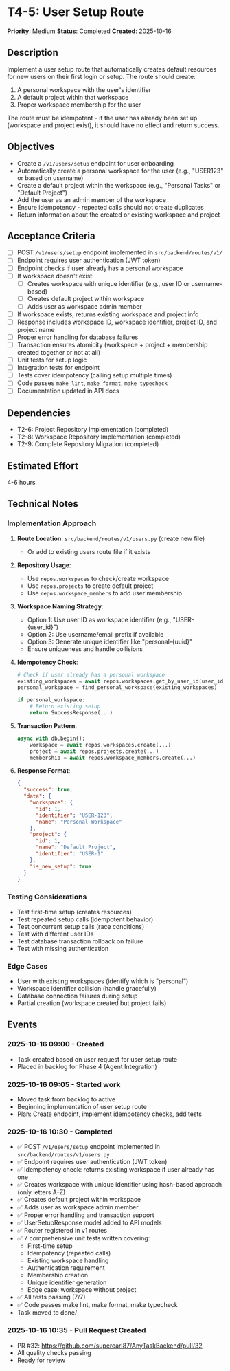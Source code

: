 # T4-5: User Setup Route

**Priority**: Medium
**Status**: Completed
**Created**: 2025-10-16

## Description

Implement a user setup route that automatically creates default resources for new users on their first login or setup. The route should create:
1. A personal workspace with the user's identifier
2. A default project within that workspace
3. Proper workspace membership for the user

The route must be idempotent - if the user has already been set up (workspace and project exist), it should have no effect and return success.

## Objectives

- Create a `/v1/users/setup` endpoint for user onboarding
- Automatically create a personal workspace for the user (e.g., "USER123" or based on username)
- Create a default project within the workspace (e.g., "Personal Tasks" or "Default Project")
- Add the user as an admin member of the workspace
- Ensure idempotency - repeated calls should not create duplicates
- Return information about the created or existing workspace and project

## Acceptance Criteria

- [ ] POST `/v1/users/setup` endpoint implemented in `src/backend/routes/v1/`
- [ ] Endpoint requires user authentication (JWT token)
- [ ] Endpoint checks if user already has a personal workspace
- [ ] If workspace doesn't exist:
  - [ ] Creates workspace with unique identifier (e.g., user ID or username-based)
  - [ ] Creates default project within workspace
  - [ ] Adds user as workspace admin member
- [ ] If workspace exists, returns existing workspace and project info
- [ ] Response includes workspace ID, workspace identifier, project ID, and project name
- [ ] Proper error handling for database failures
- [ ] Transaction ensures atomicity (workspace + project + membership created together or not at all)
- [ ] Unit tests for setup logic
- [ ] Integration tests for endpoint
- [ ] Tests cover idempotency (calling setup multiple times)
- [ ] Code passes `make lint`, `make format`, `make typecheck`
- [ ] Documentation updated in API docs

## Dependencies

- T2-6: Project Repository Implementation (completed)
- T2-8: Workspace Repository Implementation (completed)
- T2-9: Complete Repository Migration (completed)

## Estimated Effort

4-6 hours

## Technical Notes

### Implementation Approach

1. **Route Location**: `src/backend/routes/v1/users.py` (create new file)
   - Or add to existing users route file if it exists

2. **Repository Usage**:
   - Use `repos.workspaces` to check/create workspace
   - Use `repos.projects` to create default project
   - Use `repos.workspace_members` to add user membership

3. **Workspace Naming Strategy**:
   - Option 1: Use user ID as workspace identifier (e.g., "USER-{user_id}")
   - Option 2: Use username/email prefix if available
   - Option 3: Generate unique identifier like "personal-{uuid}"
   - Ensure uniqueness and handle collisions

4. **Idempotency Check**:
   ```python
   # Check if user already has a personal workspace
   existing_workspaces = await repos.workspaces.get_by_user_id(user_id)
   personal_workspace = find_personal_workspace(existing_workspaces)

   if personal_workspace:
       # Return existing setup
       return SuccessResponse(...)
   ```

5. **Transaction Pattern**:
   ```python
   async with db.begin():
       workspace = await repos.workspaces.create(...)
       project = await repos.projects.create(...)
       membership = await repos.workspace_members.create(...)
   ```

6. **Response Format**:
   ```json
   {
     "success": true,
     "data": {
       "workspace": {
         "id": 1,
         "identifier": "USER-123",
         "name": "Personal Workspace"
       },
       "project": {
         "id": 1,
         "name": "Default Project",
         "identifier": "USER-1"
       },
       "is_new_setup": true
     }
   }
   ```

### Testing Considerations

- Test first-time setup (creates resources)
- Test repeated setup calls (idempotent behavior)
- Test concurrent setup calls (race conditions)
- Test with different user IDs
- Test database transaction rollback on failure
- Test with missing authentication

### Edge Cases

- User with existing workspaces (identify which is "personal")
- Workspace identifier collision (handle gracefully)
- Database connection failures during setup
- Partial creation (workspace created but project fails)

## Events

### 2025-10-16 09:00 - Created
- Task created based on user request for user setup route
- Placed in backlog for Phase 4 (Agent Integration)

### 2025-10-16 09:05 - Started work
- Moved task from backlog to active
- Beginning implementation of user setup route
- Plan: Create endpoint, implement idempotency checks, add tests

### 2025-10-16 10:30 - Completed
- ✅ POST `/v1/users/setup` endpoint implemented in `src/backend/routes/v1/users.py`
- ✅ Endpoint requires user authentication (JWT token)
- ✅ Idempotency check: returns existing workspace if user already has one
- ✅ Creates workspace with unique identifier using hash-based approach (only letters A-Z)
- ✅ Creates default project within workspace
- ✅ Adds user as workspace admin member
- ✅ Proper error handling and transaction support
- ✅ UserSetupResponse model added to API models
- ✅ Router registered in v1 routes
- ✅ 7 comprehensive unit tests written covering:
  - First-time setup
  - Idempotency (repeated calls)
  - Existing workspace handling
  - Authentication requirement
  - Membership creation
  - Unique identifier generation
  - Edge case: workspace without project
- ✅ All tests passing (7/7)
- ✅ Code passes make lint, make format, make typecheck
- Task moved to done/

### 2025-10-16 10:35 - Pull Request Created
- PR #32: https://github.com/supercarl87/AnyTaskBackend/pull/32
- All quality checks passing
- Ready for review
